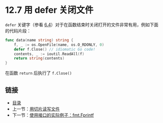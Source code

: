 # 12.7 用 defer 关闭文件

`defer` 关键字（参看 [6.4](06.4.md)）对于在函数结束时关闭打开的文件非常有用，例如下面的代码片段：

```go
func data(name string) string {
	f, _ := os.OpenFile(name, os.O_RDONLY, 0)
	defer f.Close() // idiomatic Go code!
	contents, _ := ioutil.ReadAll(f)
	return string(contents)
}
```

在函数 `return` 后执行了 `f.Close()`

## 链接

- [目录](directory.md)
- 上一节：[用切片读写文件](12.6.md)
- 下一节：[使用接口的实际例子：fmt.Fprintf](12.8.md)
